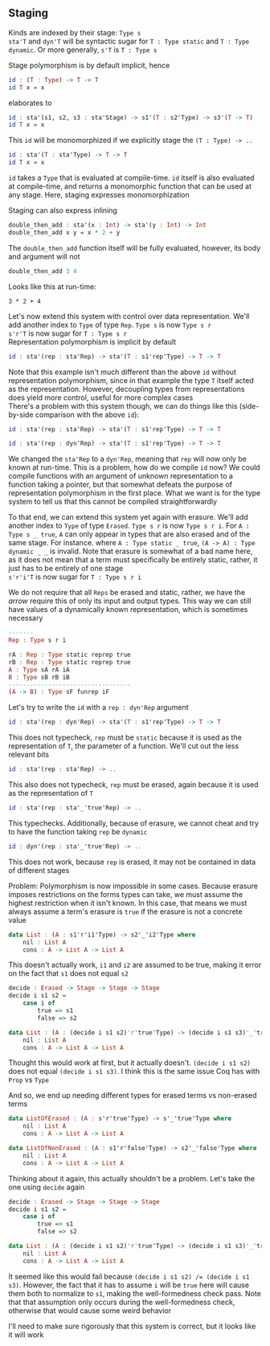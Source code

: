 ## Staging

Kinds are indexed by their stage: `Type s`\
`sta'T` and `dyn'T` will be syntactic sugar for `T : Type static` and `T : Type dynamic`. Or more generally, `s'T` is `T : Type s`

Stage polymorphism is by default implicit, hence
```haskell
id : (T : Type) -> T -> T
id T x = x
```
elaborates to
```haskell
id : sta'(s1, s2, s3 : sta'Stage) -> s1'(T : s2'Type) -> s3'(T -> T)
id T x = x
```
This `id` will be monomorphized if we explicitly stage the `(T : Type) -> ..`
```haskell
id : sta'(T : sta'Type) -> T -> T
id T x = x
```
`id` takes a `Type` that is evaluated at compile-time. `id` itself is also evaluated at compile-time, and returns a monomorphic function that can be used at any stage. Here, staging expresses monomorphization

Staging can also express inlining
```haskell
double_then_add : sta'(x : Int) -> sta'(y : Int) -> Int
double_then_add x y = x * 2 + y
```
The `double_then_add` function itself will be fully evaluated, however, its body and argument will not
```haskell
double_then_add 3 4
```
Looks like this at run-time:
```
3 * 2 + 4
```

Let's now extend this system with control over data representation. We'll add another index to `Type` of type `Rep`. `Type s` is now `Type s r`\
`s'r'T` is now sugar for `T : Type s r`\
Representation polymorphism is implicit by default
```haskell
id : sta'(rep : sta'Rep) -> sta'(T : s1'rep'Type) -> T -> T
```
Note that this example isn't much different than the above `id` without representation polymorphism, since in that example the type `T` itself acted as the representation. However, decoupling types from representations does yield more control, useful for more complex cases\
There's a problem with this system though, we can do things like this (side-by-side comparison with the above `id`):
```haskell
id : sta'(rep : sta'Rep) -> sta'(T : s1'rep'Type) -> T -> T

id : sta'(rep : dyn'Rep) -> sta'(T : s1'rep'Type) -> T -> T
```
We changed the `sta'Rep` to a `dyn'Rep`, meaning that `rep` will now only be known at run-time. This is a problem, how do we compile `id` now? We could compile functions with an argument of unknown representation to a function taking a pointer, but that somewhat defeats the purpose of representation polymorphism in the first place. What we want is for the type system to tell us that this cannot be compiled straightforwardly

To that end, we can extend this system yet again with erasure. We'll add another index to `Type` of type `Erased`. `Type s r` is now `Type s r i`. For `A : Type s _ true`, `A` can only appear in types that are also erased and of the same stage. For instance. where `A : Type static _ true`, `(A -> A) : Type dynamic _ _` is invalid. Note that erasure is somewhat of a bad name here, as it does not mean that a term must specifically be entirely static, rather, it just has to be entirely of one stage\
`s'r'i'T` is now sugar for `T : Type s r i`

We do not require that all `Reps` be erased and static, rather, we have the *arrow* require this of only its input and output types. This way we can still have values of a dynamically known representation, which is sometimes necessary
```haskell
-------
Rep : Type s r i
```
```haskell
rA : Rep : Type static reprep true
rB : Rep : Type static reprep true
A : Type sA rA iA
B : Type sB rB iB
----------------------------------
(A -> B) : Type sF funrep iF
```
Let's try to write the `id` with a `rep : dyn'Rep` argument
```haskell
id : sta'(rep : dyn'Rep) -> sta'(T : s1'rep'Type) -> T -> T
```
This does not typecheck, `rep` must be `static` because it is used as the representation of `T`, the parameter of a function. We'll cut out the less relevant bits
```haskell
id : sta'(rep : sta'Rep) -> ..
```
This also does not typecheck, `rep` must be erased, again because it is used as the representation of `T`
```haskell
id : sta'(rep : sta'_'true'Rep) -> ..
```
This typechecks. Additionally, because of erasure, we cannot cheat and try to have the function taking `rep` be `dynamic`
```haskell
id : dyn'(rep : sta'_'true'Rep) -> ..
```
This does not work, because `rep` is erased, it may not be contained in data of different stages

Problem: Polymorphism is now impossible in some cases. Because erasure imposes restrictions on the forms types can take, we must assume the highest restriction when it isn't known. In this case, that means we must always assume a term's erasure is `true` if the erasure is not a concrete value
```haskell
data List : (A : s1'r'i1'Type) -> s2'_'i2'Type where
    nil : List A
    cons : A -> List A -> List A
```
This doesn't actually work, `i1` and `i2` are assumed to be true, making it error on the fact that `s1` does not equal `s2`
```haskell
decide : Erased -> Stage -> Stage -> Stage
decide i s1 s2 =
    case i of
        true => s1
        false => s2

data List : (A : (decide i s1 s2)'r'true'Type) -> (decide i s1 s3)'_'true'Type where
    nil : List A
    cons : A -> List A -> List A
```
Thought this would work at first, but it actually doesn't. `(decide i s1 s2)` does not equal `(decide i s1 s3)`. I think this is the same issue Coq has with `Prop` vs `Type`

And so, we end up needing different types for erased terms vs non-erased terms
```haskell
data ListOfErased : (A : s'r'true'Type) -> s'_'true'Type where
    nil : List A
    cons : A -> List A -> List A

data ListOfNonErased : (A : s1'r'false'Type) -> s2'_'false'Type where
    nil : List A
    cons : A -> List A -> List A
```

Thinking about it again, this actually shouldn't be a problem. Let's take the one using `decide` again
```haskell
decide : Erased -> Stage -> Stage -> Stage
decide i s1 s2 =
    case i of
        true => s1
        false => s2

data List : (A : (decide i s1 s2)'r'true'Type) -> (decide i s1 s3)'_'true'Type where
    nil : List A
    cons : A -> List A -> List A
```
It seemed like this would fail because `(decide i s1 s2) /= (decide i s1 s3)`. However, the fact that it has to assume `i` will be `true` here will cause them both to normalize to `s1`, making the well-formedness check pass. Note that that assumption only occurs during the well-formedness check, otherwise that would cause some weird behavior

I'll need to make sure rigorously that this system is correct, but it looks like it will work